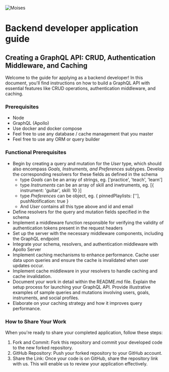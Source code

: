 ![Moises](https://studio.moises.ai/assets/images/moises-logo-white.svg)

# Backend developer application guide

## Creating a GraphQL API: CRUD, Authentication Middleware, and Caching

Welcome to the guide for applying as a backend developer! In this document, you'll find instructions on how to build a GraphQL API with essential features like CRUD operations, authentication middleware, and caching.

### Prerequisites
* Node
* GraphQL (Apollo)
* Use docker and docker compose
* Feel free to use any database / cache management that you master
* Feel free to use any ORM or query builder

### Functional Prerequisites
* Begin by creating a query and mutation for the _User_ type, which should also encompass _Goals, Instruments, and Preferences_ subtypes. Develop the corresponding resolvers for these fields as defined in the schema
  * type _Goals_ can be an array of strings, eg. ['practice', 'teach', 'learn']
  * type _Instruments_ can be an array of skill and inwtruments, eg. [{ instrument: 'guitar', skill: 10 }]
  * type _Preferences_ can be object, eg. { pinnedPlaylists: ['<uuid>'], pushNotification: true }
  * And _User_ contains all this type above and id and email
* Define resolvers for the query and mutation fields specified in the schema
* Implement a middleware function responsible for verifying the validity of authentication tokens present in the request headers
* Set up the server with the necessary middleware components, including the GraphQL endpoint
* Integrate your schema, resolvers, and authentication middleware with Apollo Server
* Implement caching mechanisms to enhance performance. Cache user data upon queries and ensure the cache is invalidated when user updates occur.
* Implement cache middleware in your resolvers to handle caching and cache invalidation.
* Document your work in detail within the README.md file. Explain the setup process for launching your GraphQL API. Provide illustrative examples of sample queries and mutations involving users, goals, instruments, and social profiles.
* Elaborate on your caching strategy and how it improves query performance.

### How to Share Your Work
When you're ready to share your completed application, follow these steps:

1. Fork and Commit: Fork this repository and commit your developed code to the new forked repository.
2. GitHub Repository: Push your forked repository to your GitHub account.
3. Share the Link: Once your code is on GitHub, share the repository link with us. This will enable us to review your application effectively.

